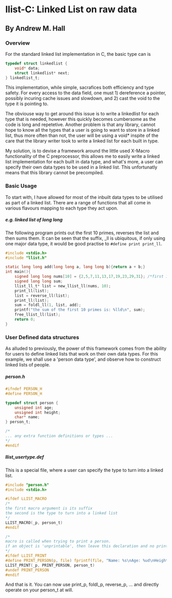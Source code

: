# llist-C: Linked List on raw data
## By Andrew M. Hall
### Overview
For the standard linked list implementation in C, the basic type can is

```c
typedef struct linkedlist {
	void* data;
	struct linkedlist* next;
} linkedlist_t;
```

This implementation, while simple, sacrafices both efficiency and  type safety. For every access to the data field, one must 1) dereference a pointer, possibly incuring cache issues and slowdown, and 2) cast the void to the type it is pointing to.

The obviouse way to get around this issue is to write a linkedlist for each type that is needed, however this quickly becomes cumbersome as the code is long and repetetive. Another problem is that any library, cannot hope to know all the types that a user is going to want to store in a linked list, thus more often than not, the user will be using a void\* inspite of the care that the library writer took to write a linked list for each built in type.

My solution, is to devise a framework around the little used X-Macro functionality of the C preprocessor, this allows me to easily write a linked list implementation for each built in data type, and what's more, a user can specify their own data types to be used in a linked list. This unfortunatly means that this library cannot be precompiled.

### Basic Usage
To start with, I have allowed for most of the inbuilt data types to be utilised as part of a linked list. There are a range of functions that all come in various flavours mapping to each type they act upon.

##### e.g. linked list of long long
The following program prints out the first 10 primes, reverses the list and then sums them. It can be seen that the suffix, \_ll is ubiquitous, if only using one major data type, it would be good practise to ```#define print print_ll```.
```c
#include <stdio.h>
#include "llist.h"

static long long add(long long a, long long b){return a + b;}
int main(){
	signed long long nums[10] = {2,5,7,11,13,17,19,23,29,31}; /*first 10 primes*/
	signed long long sum;
	llist_ll_t* list = new_llist_ll(nums, 10);
	print_ll(list);
	list = reverse_ll(list);
	print_ll(list);
	sum = foldl_ll(1, list, add);
	printf("the sum of the first 10 primes is: %lld\n", sum);
	free_llist_ll(list);
	return 0;
}
```

### User Defined data structures
As alluded to previously, the power of this framework comes from the ability for users to define linked lists that work on their own data types. For this example, we shall use a 'person data type', and observe how to construct linked lists of people. 

##### person.h
```c
#ifndef PERSON_H
#define PERSON_H

typedef struct person {
	unsigned int age;
	unsigned int height;
	char* name;
} person_t;

/*
... any extra function definitions or types ...
*/
#endif
```
##### llist_usertype.def
This is a special file, where a user can specify the type to turn into a linked list.
```c
#include "person.h"
#include <stdio.h>

#ifdef LLIST_MACRO
/*
the first macro argument is its suffix
the second is the type to turn into a linked list
*/
LLIST_MACRO(_p, person_t)
#endif

/*
macro is called when trying to print a person.
if an object is 'unprintable', then leave this declaration and no print functions will be generated.
*/
#ifdef LLIST_PRINT
#define PRINT_PERSON(p, file) fprintf(file, "Name: %s\nAge: %ud\nHeight: %ud\n")
LLIST_PRINT(_p, PRINT_PERSON, person_t)
#undef PRINT_PERSON
#endif
```

And that is it. You can now use print_p, foldl_p, reverse_p, ... and directly operate on your person_t at will.
